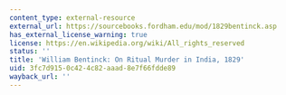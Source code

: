 ```yaml
---
content_type: external-resource
external_url: https://sourcebooks.fordham.edu/mod/1829bentinck.asp
has_external_license_warning: true
license: https://en.wikipedia.org/wiki/All_rights_reserved
status: ''
title: 'William Bentinck: On Ritual Murder in India, 1829'
uid: 3fc7d915-0c42-4c82-aaad-8e7f66fdde89
wayback_url: ''
---
```

